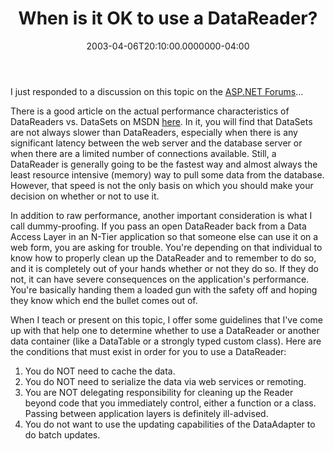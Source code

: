 ﻿---
title: When is it OK to use a DataReader?
date: "2003-04-06T20:10:00.0000000-04:00"
description: There is a good article on the actual performance characteristics
featuredImage: /img/datareaders-vs-datasets.jpg
---

I just responded to a discussion on this topic on the [ASP.NET Forums](http://asp.net/forums)…

There is a good article on the actual performance characteristics of DataReaders vs. DataSets on MSDN [here](http://msdn.microsoft.com/library/default.asp?url=/library/en-us/dnbda/html/bdadotnetarch031.asp). In it, you will find that DataSets are not always slower than DataReaders, especially when there is any significant latency between the web server and the database server or when there are a limited number of connections available. Still, a DataReader is generally going to be the fastest way and almost always the least resource intensive (memory) way to pull some data from the database. However, that speed is not the only basis on which you should make your decision on whether or not to use it.

In addition to raw performance, another important consideration is what I call dummy-proofing. If you pass an open DataReader back from a Data Access Layer in an N-Tier application so that someone else can use it on a web form, you are asking for trouble. You're depending on that individual to know how to properly clean up the DataReader and to remember to do so, and it is completely out of your hands whether or not they do so. If they do not, it can have severe consequences on the application's performance. You're basically handing them a loaded gun with the safety off and hoping they know which end the bullet comes out of.

When I teach or present on this topic, I offer some guidelines that I've come up with that help one to determine whether to use a DataReader or another data container (like a DataTable or a strongly typed custom class). Here are the conditions that must exist in order for you to use a DataReader:
1) You do NOT need to cache the data.
2) You do NOT need to serialize the data via web services or remoting.
3) You are NOT delegating responsibility for cleaning up the Reader beyond code that you immediately control, either a function or a class. Passing between application layers is definitely ill-advised.
4) You do not want to use the updating capabilities of the DataAdapter to do batch updates.

